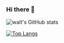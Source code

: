 ### Hi there 👋

<!--
**BYT0723/BYT0723** is a ✨ _special_ ✨ repository because its `README.md` (this file) appears on your GitHub profile.

Here are some ideas to get you started:

- 🔭 I’m currently working on ...
- 🌱 I’m currently learning ...
- 👯 I’m looking to collaborate on ...
- 🤔 I’m looking for help with ...
- 💬 Ask me about ...
- 📫 How to reach me: ...
- 😄 Pronouns: ...
- ⚡ Fun fact: ...
-->

![walt's GitHub stats](https://github-readme-stats.vercel.app/api?username=BYT0723&show_icons=true&theme=transparent)

[![Top Langs](https://github-readme-stats.vercel.app/api/top-langs/?username=BYT0723&layout=compact)](https://github.com/anuraghazra/github-readme-stats)
